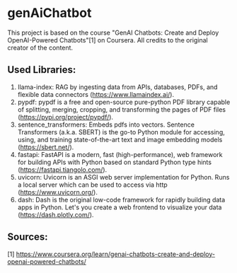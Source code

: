 # genAiChatbot

This project is based on the course "GenAI Chatbots: Create and Deploy OpenAI-Powered Chatbots"[1] on Coursera. All credits
to the original creator of the content.

## Used Libraries:
1. llama-index: RAG by ingesting data from APIs, databases, PDFs, and flexible data connectors (https://www.llamaindex.ai/).
2. pypdf: pypdf is a free and open-source pure-python PDF library capable of splitting, merging, cropping, and transforming the pages of PDF files (https://pypi.org/project/pypdf/).
3. sentence_transformers: Embeds pdfs into vectors. Sentence Transformers (a.k.a. SBERT) is the go-to Python module for accessing, using, and training state-of-the-art text and image embedding models (https://sbert.net/).  
4. fastapi: FastAPI is a modern, fast (high-performance), web framework for building APIs with Python based on standard Python type hints (https://fastapi.tiangolo.com/).
5. uvicorn: Uvicorn is an ASGI web server implementation for Python. Runs a local server which can be used to access via http (https://www.uvicorn.org/).
6. dash: Dash is the original low-code framework for rapidly building data apps in Python. Let's you create a web frontend to visualize your data (https://dash.plotly.com/).

## Sources:
[1] https://www.coursera.org/learn/genai-chatbots-create-and-deploy-openai-powered-chatbots/